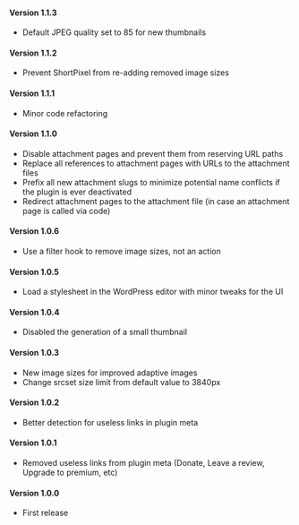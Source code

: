 #### Version 1.1.3
- Default JPEG quality set to 85 for new thumbnails

#### Version 1.1.2
- Prevent ShortPixel from re-adding removed image sizes

#### Version 1.1.1
- Minor code refactoring

#### Version 1.1.0
- Disable attachment pages and prevent them from reserving URL paths
- Replace all references to attachment pages with URLs to the attachment files
- Prefix all new attachment slugs to minimize potential name conflicts if the plugin is ever deactivated
- Redirect attachment pages to the attachment file (in case an attachment page is called via code)

#### Version 1.0.6
- Use a filter hook to remove image sizes, not an action

#### Version 1.0.5
- Load a stylesheet in the WordPress editor with minor tweaks for the UI

#### Version 1.0.4
- Disabled the generation of a small thumbnail

#### Version 1.0.3
- New image sizes for improved adaptive images
- Change srcset size limit from default value to 3840px

#### Version 1.0.2
- Better detection for useless links in plugin meta

#### Version 1.0.1
- Removed useless links from plugin meta (Donate, Leave a review, Upgrade to premium, etc)

#### Version 1.0.0
- First release
